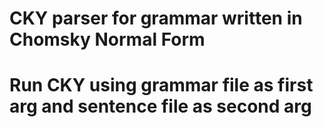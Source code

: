 # CKY parser for grammar written in Chomsky Normal Form
# Run CKY using grammar file as first arg and sentence file as second arg
